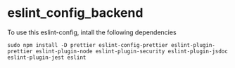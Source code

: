 # eslint_config_backend

To use this eslint-config, intall the following dependencies

```
sudo npm install -D prettier eslint-config-prettier eslint-plugin-prettier eslint-plugin-node eslint-plugin-security eslint-plugin-jsdoc eslint-plugin-jest eslint
```